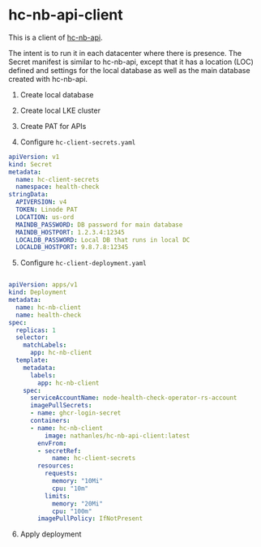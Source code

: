 # hc-nb-api-client

This is a client of [hc-nb-api](https://github.com/nathanle/hc-nb-api).

The intent is to run it in each datacenter where there is presence. The Secret manifest is similar to hc-nb-api, except that it has a location (LOC) defined and settings for the local database as well as the main database created with hc-nb-api.

1. Create local database

2. Create local LKE cluster

3. Create PAT for APIs

4. Configure `hc-client-secrets.yaml` 

```yaml
apiVersion: v1
kind: Secret
metadata:
  name: hc-client-secrets
  namespace: health-check
stringData:
  APIVERSION: v4
  TOKEN: Linode PAT 
  LOCATION: us-ord
  MAINDB_PASSWORD: DB password for main database
  MAINDB_HOSTPORT: 1.2.3.4:12345
  LOCALDB_PASSWORD: Local DB that runs in local DC
  LOCALDB_HOSTPORT: 9.8.7.8:12345
```

5. Configure `hc-client-deployment.yaml`

```yaml

apiVersion: apps/v1
kind: Deployment
metadata:
  name: hc-nb-client 
  name: health-check
spec:
  replicas: 1
  selector:
    matchLabels:
      app: hc-nb-client 
  template:
    metadata:
      labels:
        app: hc-nb-client 
    spec:
      serviceAccountName: node-health-check-operator-rs-account
      imagePullSecrets:
      - name: ghcr-login-secret
      containers:
      - name: hc-nb-client 
          image: nathanles/hc-nb-api-client:latest
        envFrom:
        - secretRef:
            name: hc-client-secrets
        resources:
          requests:
            memory: "10Mi"
            cpu: "10m"
          limits:
            memory: "20Mi"
            cpu: "100m"
        imagePullPolicy: IfNotPresent
```


6. Apply deployment
